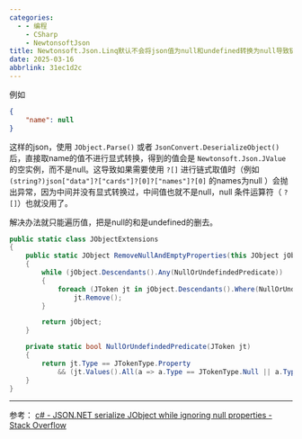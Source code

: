 ```yaml
---
categories:
  - - 编程
    - CSharp
    - NewtonsoftJson
title: Newtonsoft.Json.Linq默认不会将json值为null和undefined转换为null导致链式取值时抛异常
date: 2025-03-16
abbrlink: 31ec1d2c
---
```


例如

```json
{
	"name": null
}
```

这样的json，使用 `JObject.Parse()` 或者 `JsonConvert.DeserializeObject()` 后，直接取name的值不进行显式转换，得到的值会是 `Newtonsoft.Json.JValue` 的空实例，而不是null。这导致如果需要使用 `?[]` 进行链式取值时（例如 `(string?)json["data"]?["cards"]?[0]?["names"]?[0]` 的names为null ）会抛出异常，因为中间并没有显式转换过，中间值也就不是null，null 条件运算符（ `?[]`）也就没用了。

解决办法就只能遍历值，把是null的和是undefined的删去。

```csharp
public static class JObjectExtensions
{
    public static JObject RemoveNullAndEmptyProperties(this JObject jObject)
    {
        while (jObject.Descendants().Any(NullOrUndefindedPredicate))
        {
            foreach (JToken jt in jObject.Descendants().Where(NullOrUndefindedPredicate).ToArray())
                jt.Remove();
        }

        return jObject;
    }

    private static bool NullOrUndefindedPredicate(JToken jt)
    {
        return jt.Type == JTokenType.Property
            && (jt.Values().All(a => a.Type == JTokenType.Null || a.Type == JTokenType.Undefined) || !jt.Values().Any());
    }
}
```

---

参考： [c# - JSON.NET serialize JObject while ignoring null properties - Stack Overflow](https://stackoverflow.com/a/60182337)